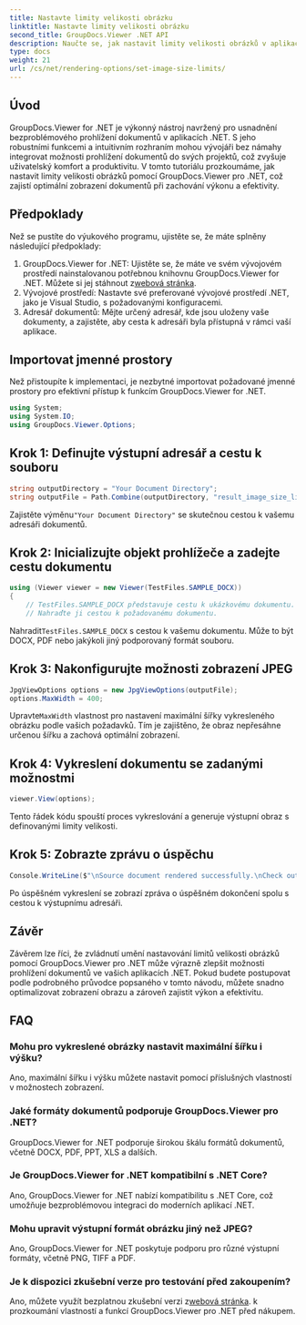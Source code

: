 ```yaml
---
title: Nastavte limity velikosti obrázku
linktitle: Nastavte limity velikosti obrázku
second_title: GroupDocs.Viewer .NET API
description: Naučte se, jak nastavit limity velikosti obrázků v aplikacích .NET bez námahy pomocí GroupDocs.Viewer pro .NET, což vylepší zážitky při prohlížení dokumentů.
type: docs
weight: 21
url: /cs/net/rendering-options/set-image-size-limits/
---
```

## Úvod
GroupDocs.Viewer for .NET je výkonný nástroj navržený pro usnadnění bezproblémového prohlížení dokumentů v aplikacích .NET. S jeho robustními funkcemi a intuitivním rozhraním mohou vývojáři bez námahy integrovat možnosti prohlížení dokumentů do svých projektů, což zvyšuje uživatelský komfort a produktivitu. V tomto tutoriálu prozkoumáme, jak nastavit limity velikosti obrázků pomocí GroupDocs.Viewer pro .NET, což zajistí optimální zobrazení dokumentů při zachování výkonu a efektivity.
## Předpoklady
Než se pustíte do výukového programu, ujistěte se, že máte splněny následující předpoklady:
1.  GroupDocs.Viewer for .NET: Ujistěte se, že máte ve svém vývojovém prostředí nainstalovanou potřebnou knihovnu GroupDocs.Viewer for .NET. Můžete si jej stáhnout z[webová stránka](https://releases.groupdocs.com/viewer/net/).
2. Vývojové prostředí: Nastavte své preferované vývojové prostředí .NET, jako je Visual Studio, s požadovanými konfiguracemi.
3. Adresář dokumentů: Mějte určený adresář, kde jsou uloženy vaše dokumenty, a zajistěte, aby cesta k adresáři byla přístupná v rámci vaší aplikace.

## Importovat jmenné prostory
Než přistoupíte k implementaci, je nezbytné importovat požadované jmenné prostory pro efektivní přístup k funkcím GroupDocs.Viewer for .NET.
```csharp
using System;
using System.IO;
using GroupDocs.Viewer.Options;
```
## Krok 1: Definujte výstupní adresář a cestu k souboru
```csharp
string outputDirectory = "Your Document Directory";
string outputFile = Path.Combine(outputDirectory, "result_image_size_limit.jpg");
```
 Zajistěte výměnu`"Your Document Directory"` se skutečnou cestou k vašemu adresáři dokumentů.
## Krok 2: Inicializujte objekt prohlížeče a zadejte cestu dokumentu
```csharp
using (Viewer viewer = new Viewer(TestFiles.SAMPLE_DOCX))
{
    // TestFiles.SAMPLE_DOCX představuje cestu k ukázkovému dokumentu.
    // Nahraďte ji cestou k požadovanému dokumentu.
```
 Nahradit`TestFiles.SAMPLE_DOCX` s cestou k vašemu dokumentu. Může to být DOCX, PDF nebo jakýkoli jiný podporovaný formát souboru.
## Krok 3: Nakonfigurujte možnosti zobrazení JPEG
```csharp
JpgViewOptions options = new JpgViewOptions(outputFile);
options.MaxWidth = 400;
```
 Upravte`MaxWidth` vlastnost pro nastavení maximální šířky vykresleného obrázku podle vašich požadavků. Tím je zajištěno, že obraz nepřesáhne určenou šířku a zachová optimální zobrazení.
## Krok 4: Vykreslení dokumentu se zadanými možnostmi
```csharp
viewer.View(options);
```
Tento řádek kódu spouští proces vykreslování a generuje výstupní obraz s definovanými limity velikosti.
## Krok 5: Zobrazte zprávu o úspěchu
```csharp
Console.WriteLine($"\nSource document rendered successfully.\nCheck output in {outputDirectory}.");
```
Po úspěšném vykreslení se zobrazí zpráva o úspěšném dokončení spolu s cestou k výstupnímu adresáři.

## Závěr
Závěrem lze říci, že zvládnutí umění nastavování limitů velikosti obrázků pomocí GroupDocs.Viewer pro .NET může výrazně zlepšit možnosti prohlížení dokumentů ve vašich aplikacích .NET. Pokud budete postupovat podle podrobného průvodce popsaného v tomto návodu, můžete snadno optimalizovat zobrazení obrazu a zároveň zajistit výkon a efektivitu.
## FAQ
### Mohu pro vykreslené obrázky nastavit maximální šířku i výšku?
Ano, maximální šířku i výšku můžete nastavit pomocí příslušných vlastností v možnostech zobrazení.
### Jaké formáty dokumentů podporuje GroupDocs.Viewer pro .NET?
GroupDocs.Viewer for .NET podporuje širokou škálu formátů dokumentů, včetně DOCX, PDF, PPT, XLS a dalších.
### Je GroupDocs.Viewer for .NET kompatibilní s .NET Core?
Ano, GroupDocs.Viewer for .NET nabízí kompatibilitu s .NET Core, což umožňuje bezproblémovou integraci do moderních aplikací .NET.
### Mohu upravit výstupní formát obrázku jiný než JPEG?
Ano, GroupDocs.Viewer for .NET poskytuje podporu pro různé výstupní formáty, včetně PNG, TIFF a PDF.
### Je k dispozici zkušební verze pro testování před zakoupením?
 Ano, můžete využít bezplatnou zkušební verzi z[webová stránka](https://releases.groupdocs.com/viewer/net/). k prozkoumání vlastností a funkcí GroupDocs.Viewer pro .NET před nákupem.